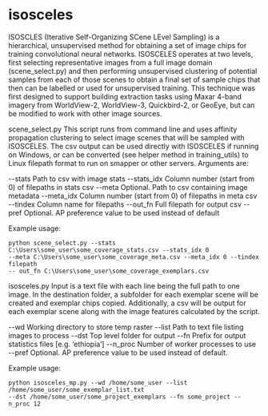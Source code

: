 # isosceles
ISOSCLES (Iterative Self-Organizing SCene LEvel Sampling) is a hierarchical, unsupervised method for obtaining a set of image chips for training convolutional neural networks. ISOSCELES operates at two levels, first selecting representative images from a full image domain (scene_select.py) and then performing unsupervised clustering of potential samples from each of those scenes to obtain a final set of sample chips that then can be labelled or used for unsupervised training. This technique was first designed to support building extraction tasks using Maxar 4-band imagery from WorldView-2, WorldView-3, Quickbird-2, or GeoEye, but can be modified to work with other image sources.


scene_select.py		This script runs from command line and uses affinity propagation clustering to select 
image scenes that will be sampled with ISOSCELES. The csv output can be used directly with ISOSCELES if 
running on Windows, or can be converted (see helper method in training_utils) to Linux filepath format to 
run on smapper or other servers. Arguments are:

  --stats	Path to csv with image stats
  --stats_idx	Column number (start from 0) of filepaths in stats csv
  --meta         	Optional. Path to csv containing image metadata
  --meta_idx  	Column number (start from 0) of filepaths in meta csv
  --tindex       	Column name for filepaths
  --out_fn       	Full filepath for output csv
  --pref           	Optional. AP preference value to be used instead of default

Example usage:

	python scene_select.py --stats C:\Users\some_user\some_coverage_stats.csv --stats_idx 0 
	--meta C:\Users\some_user\some_coverage_meta.csv --meta_idx 0 --tindex filepath 
	-- out_fn C:\Users\some_user\some_coverage_exemplars.csv


isosceles.py     Input is a text file with each line being the full path to one image. In the destination folder, 
a subfolder for each exemplar scene will be created and exemplar chips copied. Additionally, 
a csv will be output for each exemplar scene along with the image features calculated by the script.

  --wd		Working directory to store temp raster
  --list		Path to text file listing images to process
  --dst		Top level folder for output 
  --fn		Prefix for output statistics files [e.g. ‘ethiopia’]
  --n_proc	Number of worker processes to use
  --pref		Optional. AP preference value to be used instead of default. 

Example usage:

	python isosceles_mp.py --wd /home/some_user --list /home/some_user/some_exemplar_list.txt 
	--dst /home/some_user/some_project_exemplars --fn some_project --n_proc 12
